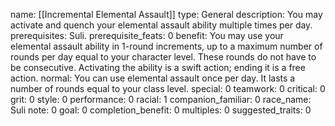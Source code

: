 name: [[Incremental Elemental Assault]]
type: General
description: You may activate and quench your elemental assault ability multiple times per day.
prerequisites: Suli.
prerequisite_feats: 0
benefit: You may use your elemental assault ability in 1-round increments, up to a maximum number of rounds per day equal to your character level. These rounds do not have to be consecutive. Activating the ability is a swift action; ending it is a free action.
normal: You can use elemental assault once per day. It lasts a number of rounds equal to your class level.
special: 0
teamwork: 0
critical: 0
grit: 0
style: 0
performance: 0
racial: 1
companion_familiar: 0
race_name: Suli
note: 0
goal: 0
completion_benefit: 0
multiples: 0
suggested_traits: 0

